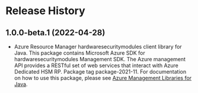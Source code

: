 # Release History

## 1.0.0-beta.1 (2022-04-28)

- Azure Resource Manager hardwaresecuritymodules client library for Java. This package contains Microsoft Azure SDK for hardwaresecuritymodules Management SDK. The Azure management API provides a RESTful set of web services that interact with Azure Dedicated HSM RP. Package tag package-2021-11. For documentation on how to use this package, please see [Azure Management Libraries for Java](https://aka.ms/azsdk/java/mgmt).
